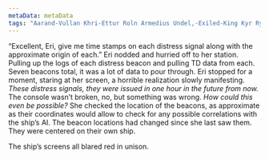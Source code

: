 ```yaml
---
metaData: metaData
tags: "Aarand-Vullan Khri-Ettur Roln Armedius Undel,-Exiled-King Kyr Ryn Petyl Mirh Baz H’rol Eri The-Captain Don Gull Xeno Pavel Ki Cel Rallyn Irie Egol Tal Jun Barnib Linim Jov-The-God-of-Chance Leon-The-Scholar Riv Ganren King-Tem Kedrel Fin Y’lyat Vuli Penm Teagel Nim Sellira Bell Lez Orel Wendel Ven-Rallet Cera-Forethrell Rib Pipe Judge-Forethrell Perin Nym-Blas Wev Visia Jack Samson Gren Rel Fellren Brint Seers Silvena Zarin"
---
```


“Excellent, Eri, give me time stamps on each distress signal along with the approximate origin of each.” Eri nodded and hurried off to her station. Pulling up the logs of each distress beacon and pulling TD data from each. Seven beacons total, it was a lot of data to pour through. Eri stopped for a moment, staring at her screen, a horrible realization slowly manifesting. *These distress signals, they were issued in one hour in the future from now.* The console wasn’t broken, no, but something was wrong. *How could this even be possible?* She checked the location of the beacons, as approximate as their coordinates would allow to check for any possible correlations with the ship’s AI. The beacon locations had changed since she last saw them. They were centered on their own ship. 

The ship’s screens all blared red in unison.